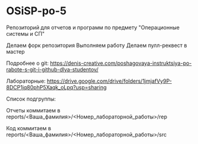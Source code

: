 # OSiSP-po-5
Репозиторий для отчетов и программ по предмету "Операционные системы и СП"

Делаем форк репозитория Выполняем работу Делаем пулл-реквест в мастер

Подробнее о git: https://denis-creative.com/poshagovaya-instruktsiya-po-rabote-s-git-i-github-dlya-studentov/

Лабораторные: https://drive.google.com/drive/folders/1jmjafVy9P-8DCP1jq80phP5Xaqk_oLpq?usp=sharing

Список подгруппы:

Отчеты коммитаем в reports/<Ваша_фамилия>/<Номер_лабораторной_работы>/rep

Код коммитаем в reports/<Ваша_фамилия>/<Номер_лабораторной_работы>/src